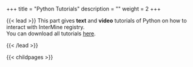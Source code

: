 +++
title = "Python Tutorials"
description = ""
weight = 2
+++

{{< lead >}}
This part gives **text** and **video** tutorials of Python on how to interact with InterMine registry. 
<br/>
You can download all tutorials [here](https://github.com/intermine/intermine-ws-python-docs).


{{< /lead >}}


{{< childpages >}}